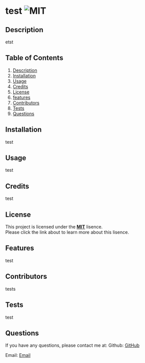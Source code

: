 # test ![MIT](https://img.shields.io/badge/license-MIT-green)
  ## Description
  etst

  ## Table of Contents
  1. [Description](#description)
  2. [Installation](#installation)
  3. [Usage](#usage)
  4. [Credits](#credits)
  5. [License](#license)
  6. [features](#features)
  7. [Contributors](#contributors)
  8. [Tests](#tests)
  9. [Questions](#questions)

  ## Installation
  test
  

  ## Usage
  test


  ## Credits
  test


  ## License
  This project is licensed under the **[MIT](https://opensource.org/licenses/MIT)** lisence.
    <br>Please click the link about to learn more about this lisence.

  
  ## Features
  test


  ## Contributors
  tests


  ## Tests
  test


  ## Questions
  If you have any questions, please contact me at:
  Github: [GitHub](https://github.com/test)

  Email: [Email](mailto:tests)


